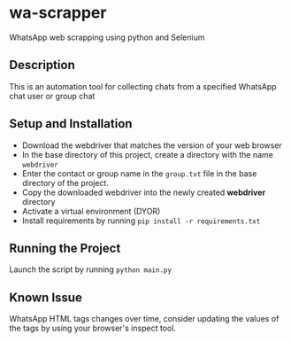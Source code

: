 # wa-scrapper
WhatsApp web scrapping using python and Selenium
## Description 
This is an automation tool for collecting chats from a specified WhatsApp chat user or group chat
## Setup and Installation
- Download the webdriver that matches the version of your web browser
- In the base directory of this project, create a directory with the name `webdriver` 
- Enter the contact or group name in the `group.txt` file in the base directory of the project.
- Copy the downloaded webdriver into the newly created **webdriver** directory
- Activate a virtual environment (DYOR) 
- Install requirements by running `pip install -r requirements.txt`

## Running the Project
Launch the script by running `python main.py`

## Known Issue
WhatsApp HTML tags changes over time, consider updating the values of the tags by using your browser's inspect tool.
